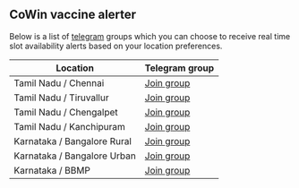 ## CoWin vaccine alerter

Below is a list of [telegram](https://telegram.org/) groups which you can choose to receive real time slot availability alerts based on your location preferences.


Location                     | Telegram group
---------------------------- | ----------------------------------------
Tamil Nadu / Chennai         | [Join group](https://t.me/joinchat/sew-FrT6W9U0NDhl)
Tamil Nadu / Tiruvallur      | [Join group](https://t.me/joinchat/y2RY9Zbv1DE4MWI1)
Tamil Nadu / Chengalpet      | [Join group](https://t.me/joinchat/N1EaOTE3wC81YTM1)
Tamil Nadu / Kanchipuram     | [Join group](https://t.me/joinchat/OjSllNVqhn01ZmRl)
Karnataka / Bangalore Rural  | [Join group](https://t.me/joinchat/RuWEkWU1gIdjYTdl)
Karnataka / Bangalore Urban  | [Join group]()
Karnataka / BBMP             | [Join group]()

